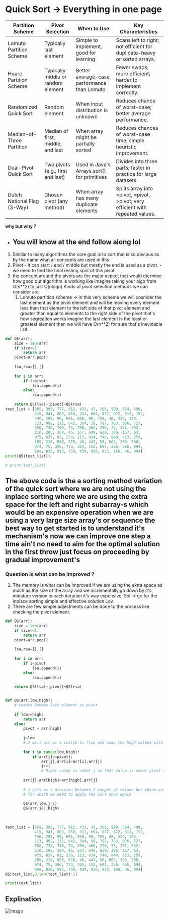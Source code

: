 # Quick Sort -> Everything in one page

| **Partition Scheme**         | **Pivot Selection**                   | **When to Use**                                | **Key Characteristics**                                                                 |
|------------------------------|---------------------------------------|------------------------------------------------|------------------------------------------------------------------------------------------|
| Lomuto Partition Scheme      | Typically last element                | Simple to implement, good for learning         | Scans left to right; not efficient for duplicate-heavy or sorted arrays.                 |
| Hoare Partition Scheme       | Typically middle or random element    | Better average-case performance than Lomuto    | Fewer swaps; more efficient; harder to implement correctly.                             |
| Randomized Quick Sort        | Random element                        | When input distribution is unknown             | Reduces chance of worst-case; better average performance.                                |
| Median-of-Three Partition    | Median of first, middle, and last     | When array might be partially sorted           | Reduces chances of worst-case time; simple heuristic improvement.                        |
| Dual-Pivot Quick Sort        | Two pivots (e.g., first and last)     | Used in Java's Arrays.sort() for primitives    | Divides into three parts; faster in practice for large datasets.                         |
| Dutch National Flag (3-Way)  | Chosen pivot (any method)             | When array has many duplicate elements         | Splits array into <pivot, =pivot, >pivot; very efficient with repeated values.           |


**why but why ?**

- ## You will know at the end follow along lol
1. Similar to many algorithms the core goal is to sort that is so obvious as by the name what all concepts are used in this
  1. Pivot - It can start / end / middle but mostly the end is used as a pivot.
    - we need to find the final resting spot of this pivot
  2. the concept around the pivots are the major aspect that would dtermine how good our algorithm is working like imagine taking your algo from O(n**2) to just O(nlogn)
     Kinds of pivot selection methods we can consider are
     1. Lomuto partition scheme -> In this very scheme we will cosnider the last element as the pivot element and will be moving every element less than that element to the left side of that pivot element and greater than equal to elements to the right side of the pivot that's how segreation works imagine the last element is the least or greatest element then we will have O(n**2) for sure that's inevidable LOL.

``` Python Quick Sort
def QS(arr):
    size = len(arr)
    if size<=1:
        return arr
    pivot=arr.pop()
    
    lsa,rsa=[],[]
    
    for i in arr:
        if i<pivot:
            lsa.append(i)
        else:
            rsa.append(i)
    
    return QS(lsa)+[pivot]+QS(rsa)
test_list = [865, 395, 777, 912, 431, 42, 266, 989, 524, 498,
             415, 941, 803, 850, 311, 664, 877, 672, 613, 152,
             748, 289, 90, 691, 856, 90, 759, 48, 339, 153,
             123, 992, 132, 642, 304, 56, 787, 763, 936, 727,
             558, 738, 740, 74, 296, 460, 290, 35, 361, 532,
             210, 205, 369, 45, 557, 649, 629, 386, 157, 63,
             975, 637, 82, 220, 113, 924, 740, 840, 613, 255,
             185, 218, 858, 578, 46, 447, 56, 662, 369, 588,
             974, 75, 396, 773, 303, 153, 697, 236, 665, 894,
             598, 830, 913, 738, 939, 926, 823, 166, 46, 994]
print(QS(test_list))

# print(test_list)

```

## The above code is the a sorting method variation of the quick sort where we are not using the inplace sorting where we are using the extra space for the left and right subarray-s which would be an expensive operation when we are using a very large size array's or sequence the best way to get started is to understand it's mechanism's now we can improve one step a time ain't no need to aim for the optimal solution in the first throw just focus on proceeding by gradual improvement's


### Question is what can be improved ?
1. The memory is what can be improved if we are using the extra space as much as the size of the array and we incrementally go down by it's minature version in each iteration it's way expensive. Sol -> go for the inplace sorting simple and effective solution Lov.
2. There are few simple adjestments can be done to the process like checking the pivot element.


``` Python Quick Sort Not Inplace
def QS(arr):
    size = len(arr)
    if size<=1:
        return arr
    pivot=arr.pop()
    
    lsa,rsa=[],[]
    
    for i in arr:
        if i<pivot:
            lsa.append(i)
        else:
            rsa.append(i)
    
    return QS(lsa)+[pivot]+QS(rsa)
```



``` Python Quick Sort Inplace - Lomuto Schema

def QS(arr,low,high):
    # Lomuto Schema last element as pivot
    
    if low>=high:
        return arr
    else:
        pivot = arr[high]
        
        j=low 
        # J will act as a switch to flip and swap the high values with low values
        
        for i in range(low,high):
            if(arr[i]<=pivot):
                arr[j],arr[i]=arr[i],arr[j]
                j+=1
                # Right value is under j so that value is under pivot so we increment the j
        
        arr[j],arr[high]=arr[high],arr[j]
        
        # J acts as a division between 2 ranges of values but these values are not in order
        # for which we need to apply the sort once again
        
        QS(arr,low,j-1)
        QS(arr,j+1,high)
            
    
    
test_list = [865, 395, 777, 912, 431, 42, 266, 989, 524, 498,
             415, 941, 803, 850, 311, 664, 877, 672, 613, 152,
             748, 289, 90, 691, 856, 90, 759, 48, 339, 153,
             123, 992, 132, 642, 304, 56, 787, 763, 936, 727,
             558, 738, 740, 74, 296, 460, 290, 35, 361, 532,
             210, 205, 369, 45, 557, 649, 629, 386, 157, 63,
             975, 637, 82, 220, 113, 924, 740, 840, 613, 255,
             185, 218, 858, 578, 46, 447, 56, 662, 369, 588,
             974, 75, 396, 773, 303, 153, 697, 236, 665, 894,
             598, 830, 913, 738, 939, 926, 823, 166, 46, 994]
QS(test_list,0,len(test_list)-1)

print(test_list)

```

## Explination

![image](https://github.com/user-attachments/assets/5ca18bfd-457c-427d-bb5b-99932fddce37)

